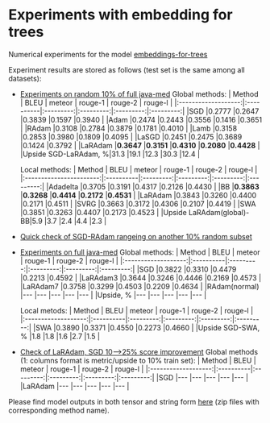 # Experiments with embedding for trees

Numerical experiments for the model [embeddings-for-trees](https://github.com/JetBrains-Research/embeddings-for-trees)

Experiment results are stored as follows (test set is the same among all datasets):
  * [Experiments on random 10% of full java-med](https://wandb.ai/strange_attractor/tree-lstm-java-med-10per1-finals?workspace=user-strange_attractor)
	  Global methods:
	  |    Method			|	BLEU	|	meteor	|	rouge-1	|	rouge-2	|	rouge-l	|
	  |:-------------------:|:----------|:---------:|:---------:|:---------:|:---------:|
	  |SGD					|0.2777		|0.2647		|0.3839		|0.1597		|0.3940		|
	  |Adam					|0.2474		|0.2443		|0.3556		|0.1416		|0.3651		|
	  |RAdam				|0.3108		|0.2784		|0.3879		|0.1781		|0.4010		|
	  |Lamb					|0.3158		|0.2853		|0.3980		|0.1809		|0.4095		|
	  |LaSGD				|0.2451		|0.2475		|0.3689		|0.1424		|0.3792		|
	  |LaRAdam				|**0.3647**	|**0.3151**	|**0.4310**	|**0.2080**	|**0.4428**	|
	  |Upside SGD-LaRAdam, %|31.3		|19.1		|12.3		|30.3		|12.4		|
	  
	  Local methods:
	  |    Method				|	BLEU	|	meteor	|	rouge-1	|	rouge-2	|	rouge-l	|
	  |:-----------------------:|:----------|:---------:|:---------:|:---------:|:---------:|
	  |Adadelta					|0.3705		|0.3191		|0.4317		|0.2126		|0.4430		|
	  |BB						|**0.3863**	|**0.3268**	|**0.4414**	|**0.2172**	|**0.4531**	|
	  |LaRAdam					|0.3843		|0.3260		|0.4400		|0.2171		|0.4511		|
	  |SVRG						|0.3663		|0.3172		|0.4306		|0.2107		|0.4419		|
	  |SWA						|0.3851		|0.3263		|0.4407		|0.2173		|0.4523		|
	  |Upside LaRAdam(global)-BB|5.9		|3.7		|2.4		|4.4		|2.3		|
  
  * [Quick check of SGD-RAdam rangeing on another 10% random subset](https://wandb.ai/strange_attractor/tree-lstm-java-med-10per2-finals?workspace=user-strange_attractor)
  * [Experiments on full java-med](https://wandb.ai/strange_attractor/tree-lstm-java-med-asts-finals?workspace=user-strange_attractor)
 	  Global methods:
 	  |    Method			|	BLEU	|	meteor	|	rouge-1	|	rouge-2	|	rouge-l	|
	  |:-------------------:|:----------|:---------:|:---------:|:---------:|:---------:|
	  |SGD					|0.3822		|0.3310		|0.4479		|0.2213		|0.4592		|
	  |LaRAdam3				|0.3644		|0.3246		|0.4446		|0.2169		|0.4573		|
	  |LaRAdam7				|0.3758		|0.3299		|0.4503		|0.2209		|0.4634		|
	  |RAdam(normal)		|---		|---		|---		|---		|---		|
	  |Upside, %			|---		|---		|---		|---		|---		|
	  
	  Local metods:
	  |    Method			|	BLEU	|	meteor	|	rouge-1	|	rouge-2	|	rouge-l	|
	  |:-------------------:|:----------|:---------:|:---------:|:---------:|:---------:|
	  |SWA					|0.3890		|0.3371		|0.4550		|0.2273		|0.4660		|
	  |Upside SGD-SWA, %    |1.8		|1.8		|1.6		|2.7		|1.5		|
	
 	
  * [Check of LaRAdam, SGD 10-->25% score improvement](https://wandb.ai/strange_attractor/tree-lstm-java-med-25per-finals?workspace=user-strange_attractor)
  	Global methods (1: columns format is metric/upside to 10% train set):
 	  |    Method			|	BLEU	|	meteor	|	rouge-1	|	rouge-2	|	rouge-l	|
	  |:-------------------:|:----------|:---------:|:---------:|:---------:|:---------:|
	  |SGD					|---		|---		|---		|---		|---		|
	  |LaRAdam				|---		|---		|---		|---		|---		|
  
Please find model outputs in both tensor and string form [here](https://www.dropbox.com/sh/u0dn37mebrwk99t/AAAYJuKMwb1M_MhTfUnDkQTia?dl=0)  (zip files with corresponding method name).

